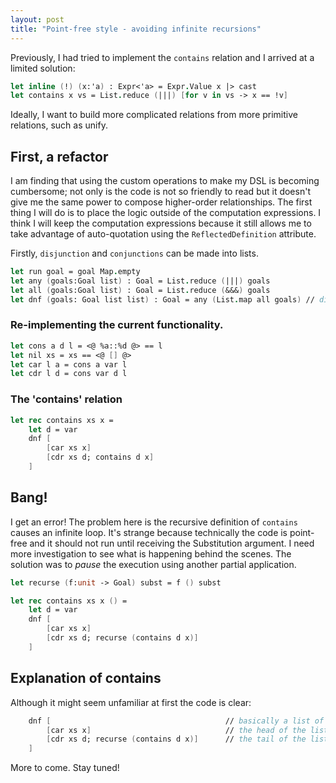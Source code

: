 ```yaml
---
layout: post
title: "Point-free style - avoiding infinite recursions"
---
```


Previously, I had tried to implement the `contains` relation and I arrived at a limited solution:

```fsharp
let inline (!) (x:'a) : Expr<'a> = Expr.Value x |> cast
let contains x vs = List.reduce (|||) [for v in vs -> x == !v]
```

Ideally, I want to build more complicated relations from more primitive relations, such as unify.

## First, a refactor
I am finding that using the custom operations to make my DSL is becoming cumbersome; not only is the code is not so friendly to read but it doesn't give me the same power to compose higher-order relationships. The first thing I will do is to place the logic outside of the computation expressions. I think I will keep the computation expressions because it still allows me to take advantage of auto-quotation using the `ReflectedDefinition` attribute.

Firstly, `disjunction` and `conjunctions` can be made into lists.
```fsharp
let run goal = goal Map.empty
let any (goals:Goal list) : Goal = List.reduce (|||) goals
let all (goals:Goal list) : Goal = List.reduce (&&&) goals
let dnf (goals: Goal list list) : Goal = any (List.map all goals) // disjunctive normal form
```

### Re-implementing the current functionality.
```fsharp
let cons a d l = <@ %a::%d @> == l
let nil xs = xs == <@ [] @>
let car l a = cons a var l
let cdr l d = cons var d l
```

### The 'contains' relation
```fsharp
let rec contains xs x =
    let d = var
    dnf [
        [car xs x]
        [cdr xs d; contains d x]
    ]
```

## Bang!
I get an error! The problem here is the recursive definition of `contains` causes an infinite loop. It's strange because technically the code is point-free and it should not run until receiving the Substitution argument. I need more investigation to see what is happening behind the scenes. The solution was to *pause* the execution using another partial application.

```fsharp
let recurse (f:unit -> Goal) subst = f () subst

let rec contains xs x () =
    let d = var
    dnf [
        [car xs x]
        [cdr xs d; recurse (contains d x)]
    ]
```

## Explanation of contains
Although it might seem unfamiliar at first the code is clear:

```fsharp
    dnf [                                       // basically a list of logical ORs of logical ANDs i.e.  (a & b) | (c & d & e) | f
        [car xs x]                              // the head of the list is definitely in the list
        [cdr xs d; recurse (contains d x)]      // the tail of the list is put into the variable `d` and the routine is repeated
    ]
```

More to come. Stay tuned!